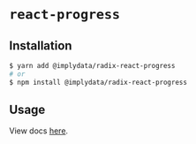 # `react-progress`

## Installation

```sh
$ yarn add @implydata/radix-react-progress
# or
$ npm install @implydata/radix-react-progress
```

## Usage

View docs [here](https://radix-ui.com/primitives/docs/components/progress).
